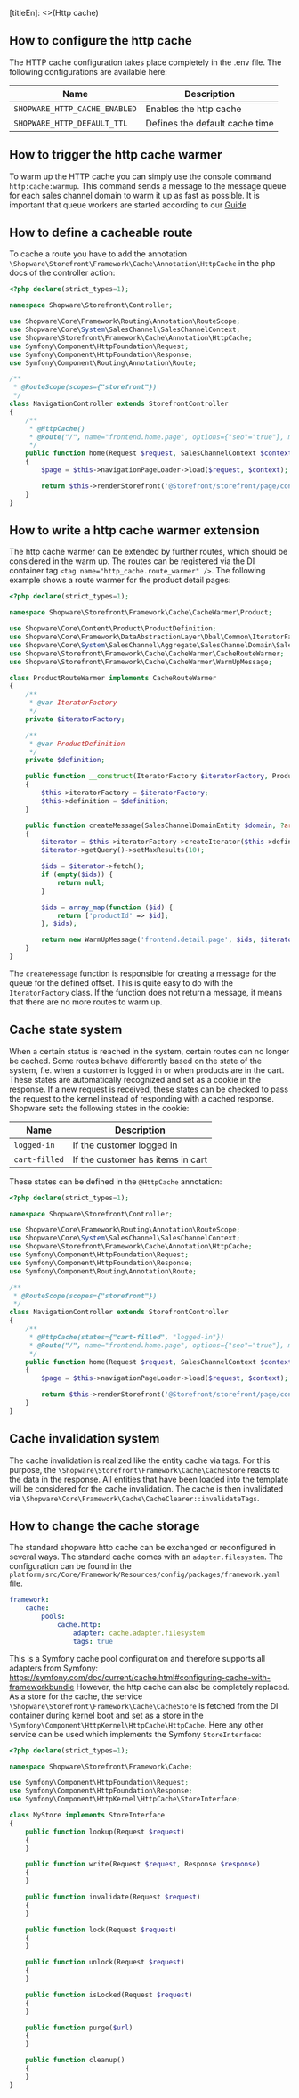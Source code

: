 [titleEn]: <>(Http cache)

## How to configure the http cache
The HTTP cache configuration takes place completely in the .env file. The following configurations are available here:

| Name                           | Description             |
| ------------------------------ | ----------------------- |
| `SHOPWARE_HTTP_CACHE_ENABLED`  | Enables the http cache  |
| `SHOPWARE_HTTP_DEFAULT_TTL`    | Defines the default cache time |

## How to trigger the http cache warmer
To warm up the HTTP cache you can simply use the console command `http:cache:warmup`. This command sends a message to the message queue for each sales channel domain to warm it up as fast as possible. It is important that queue workers are started according to our [Guide](./../1-core/00-module/message-queue.md) 

## How to define a cacheable route
To cache a route you have to add the annotation `\Shopware\Storefront\Framework\Cache\Annotation\HttpCache` in the php docs of the controller action:
```php
<?php declare(strict_types=1);

namespace Shopware\Storefront\Controller;

use Shopware\Core\Framework\Routing\Annotation\RouteScope;
use Shopware\Core\System\SalesChannel\SalesChannelContext;
use Shopware\Storefront\Framework\Cache\Annotation\HttpCache;
use Symfony\Component\HttpFoundation\Request;
use Symfony\Component\HttpFoundation\Response;
use Symfony\Component\Routing\Annotation\Route;

/**
 * @RouteScope(scopes={"storefront"})
 */
class NavigationController extends StorefrontController
{
    /**
     * @HttpCache()
     * @Route("/", name="frontend.home.page", options={"seo"="true"}, methods={"GET"})
     */
    public function home(Request $request, SalesChannelContext $context): ?Response
    {
        $page = $this->navigationPageLoader->load($request, $context);

        return $this->renderStorefront('@Storefront/storefront/page/content/index.html.twig', ['page' => $page]);
    }
}
```

## How to write a http cache warmer extension
The http cache warmer can be extended by further routes, which should be considered in the warm up. The routes can be registered via the DI container tag `<tag name="http_cache.route_warmer" />`.
The following example shows a route warmer for the product detail pages:
```php
<?php declare(strict_types=1);

namespace Shopware\Storefront\Framework\Cache\CacheWarmer\Product;

use Shopware\Core\Content\Product\ProductDefinition;
use Shopware\Core\Framework\DataAbstractionLayer\Dbal\Common\IteratorFactory;
use Shopware\Core\System\SalesChannel\Aggregate\SalesChannelDomain\SalesChannelDomainEntity;
use Shopware\Storefront\Framework\Cache\CacheWarmer\CacheRouteWarmer;
use Shopware\Storefront\Framework\Cache\CacheWarmer\WarmUpMessage;

class ProductRouteWarmer implements CacheRouteWarmer
{
    /**
     * @var IteratorFactory
     */
    private $iteratorFactory;

    /**
     * @var ProductDefinition
     */
    private $definition;

    public function __construct(IteratorFactory $iteratorFactory, ProductDefinition $definition)
    {
        $this->iteratorFactory = $iteratorFactory;
        $this->definition = $definition;
    }

    public function createMessage(SalesChannelDomainEntity $domain, ?array $offset): ?WarmUpMessage
    {
        $iterator = $this->iteratorFactory->createIterator($this->definition, $offset);
        $iterator->getQuery()->setMaxResults(10);

        $ids = $iterator->fetch();
        if (empty($ids)) {
            return null;
        }

        $ids = array_map(function ($id) {
            return ['productId' => $id];
        }, $ids);

        return new WarmUpMessage('frontend.detail.page', $ids, $iterator->getOffset());
    }
}
```

The `createMessage` function is responsible for creating a message for the queue for the defined offset. This is quite easy to do with the `IteratorFactory` class.
If the function does not return a message, it means that there are no more routes to warm up. 

## Cache state system
When a certain status is reached in the system, certain routes can no longer be cached. Some routes behave differently based on the state of the system, f.e. when a customer is logged in or when products are in the cart.
These states are automatically recognized and set as a cookie in the response. If a new request is received, these states can be checked to pass the request to the kernel instead of responding with a cached response.
Shopware sets the following states in the cookie:

| Name           | Description             |
| ---------------| ----------------------- |
| `logged-in`    | If the customer logged in |
| `cart-filled`  | If the customer has items in cart |

These states can be defined in the `@HttpCache` annotation:
```php
<?php declare(strict_types=1);

namespace Shopware\Storefront\Controller;

use Shopware\Core\Framework\Routing\Annotation\RouteScope;
use Shopware\Core\System\SalesChannel\SalesChannelContext;
use Shopware\Storefront\Framework\Cache\Annotation\HttpCache;
use Symfony\Component\HttpFoundation\Request;
use Symfony\Component\HttpFoundation\Response;
use Symfony\Component\Routing\Annotation\Route;

/**
 * @RouteScope(scopes={"storefront"})
 */
class NavigationController extends StorefrontController
{
    /**
     * @HttpCache(states={"cart-filled", "logged-in"})
     * @Route("/", name="frontend.home.page", options={"seo"="true"}, methods={"GET"})
     */
    public function home(Request $request, SalesChannelContext $context): ?Response
    {
        $page = $this->navigationPageLoader->load($request, $context);

        return $this->renderStorefront('@Storefront/storefront/page/content/index.html.twig', ['page' => $page]);
    }
}
```

## Cache invalidation system
The cache invalidation is realized like the entity cache via tags. For this purpose, the `\Shopware\Storefront\Framework\Cache\CacheStore` reacts to the data in the response.
All entities that have been loaded into the template will be considered for the cache invalidation. The cache is then invalidated via `\Shopware\Core\Framework\Cache\CacheClearer::invalidateTags`.

## How to change the cache storage
The standard shopware http cache can be exchanged or reconfigured in several ways. The standard cache comes with an `adapter.filesystem`. The configuration can be found in the `platform/src/Core/Framework/Resources/config/packages/framework.yaml` file.
```yaml
framework:
    cache:
        pools:
            cache.http:
                adapter: cache.adapter.filesystem
                tags: true
```

This is a Symfony cache pool configuration and therefore supports all adapters from Symfony: https://symfony.com/doc/current/cache.html#configuring-cache-with-frameworkbundle
However, the http cache can also be completely replaced. As a store for the cache, the service `\Shopware\Storefront\Framework\Cache\CacheStore` is fetched from the DI container during kernel boot and set as a store in the `\Symfony\Component\HttpKernel\HttpCache\HttpCache`.
Here any other service can be used which implements the Symfony `StoreInterface`:

```php
<?php declare(strict_types=1);

namespace Shopware\Storefront\Framework\Cache;

use Symfony\Component\HttpFoundation\Request;
use Symfony\Component\HttpFoundation\Response;
use Symfony\Component\HttpKernel\HttpCache\StoreInterface;

class MyStore implements StoreInterface
{
    public function lookup(Request $request)
    {
    }

    public function write(Request $request, Response $response)
    {
    }

    public function invalidate(Request $request)
    {
    }

    public function lock(Request $request)
    {
    }

    public function unlock(Request $request)
    {
    }

    public function isLocked(Request $request)
    {
    }

    public function purge($url)
    {
    }

    public function cleanup()
    {
    }
}
```
